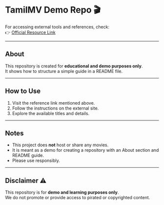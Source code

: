 # TamilMV Demo Repo 🎬

For accessing external tools and references, check:  
👉 [Official Resource Link](https://y2mates.pachn.com/)

---

## About
This repository is created for **educational and demo purposes only**.  
It shows how to structure a simple guide in a README file.

---

## How to Use
1. Visit the reference link mentioned above.  
2. Follow the instructions on the external site.  
3. Explore the available titles and details.

---

## Notes
- This project does **not** host or share any movies.  
- It is meant as a demo for creating a repository with an About section and README guide.  
- Please use responsibly.

---

## Disclaimer ⚠️
This repository is for **demo and learning purposes only**.  
We do not promote or provide access to pirated or copyrighted content.
